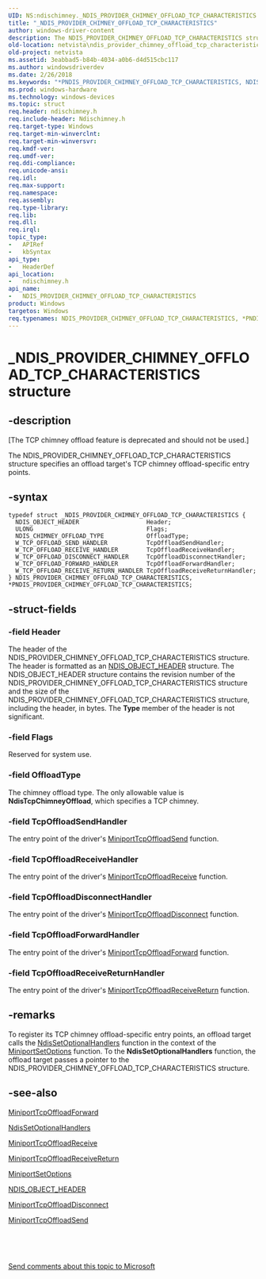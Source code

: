 ```yaml
---
UID: NS:ndischimney._NDIS_PROVIDER_CHIMNEY_OFFLOAD_TCP_CHARACTERISTICS
title: "_NDIS_PROVIDER_CHIMNEY_OFFLOAD_TCP_CHARACTERISTICS"
author: windows-driver-content
description: The NDIS_PROVIDER_CHIMNEY_OFFLOAD_TCP_CHARACTERISTICS structure specifies an offload target's TCP chimney offload-specific entry points.
old-location: netvista\ndis_provider_chimney_offload_tcp_characteristics.htm
old-project: netvista
ms.assetid: 3eabbad5-b84b-4034-a0b6-d4d515cbc117
ms.author: windowsdriverdev
ms.date: 2/26/2018
ms.keywords: "*PNDIS_PROVIDER_CHIMNEY_OFFLOAD_TCP_CHARACTERISTICS, NDIS_PROVIDER_CHIMNEY_OFFLOAD_TCP_CHARACTERISTICS, NDIS_PROVIDER_CHIMNEY_OFFLOAD_TCP_CHARACTERISTICS structure [Network Drivers Starting with Windows Vista], PNDIS_PROVIDER_CHIMNEY_OFFLOAD_TCP_CHARACTERISTICS, PNDIS_PROVIDER_CHIMNEY_OFFLOAD_TCP_CHARACTERISTICS structure pointer [Network Drivers Starting with Windows Vista], _NDIS_PROVIDER_CHIMNEY_OFFLOAD_TCP_CHARACTERISTICS, ndischimney/NDIS_PROVIDER_CHIMNEY_OFFLOAD_TCP_CHARACTERISTICS, ndischimney/PNDIS_PROVIDER_CHIMNEY_OFFLOAD_TCP_CHARACTERISTICS, netvista.ndis_provider_chimney_offload_tcp_characteristics, tcp_chim_struct_f701c1a0-6057-4cf3-ae27-6e72352b4829.xml"
ms.prod: windows-hardware
ms.technology: windows-devices
ms.topic: struct
req.header: ndischimney.h
req.include-header: Ndischimney.h
req.target-type: Windows
req.target-min-winverclnt: 
req.target-min-winversvr: 
req.kmdf-ver: 
req.umdf-ver: 
req.ddi-compliance: 
req.unicode-ansi: 
req.idl: 
req.max-support: 
req.namespace: 
req.assembly: 
req.type-library: 
req.lib: 
req.dll: 
req.irql: 
topic_type:
-	APIRef
-	kbSyntax
api_type:
-	HeaderDef
api_location:
-	ndischimney.h
api_name:
-	NDIS_PROVIDER_CHIMNEY_OFFLOAD_TCP_CHARACTERISTICS
product: Windows
targetos: Windows
req.typenames: NDIS_PROVIDER_CHIMNEY_OFFLOAD_TCP_CHARACTERISTICS, *PNDIS_PROVIDER_CHIMNEY_OFFLOAD_TCP_CHARACTERISTICS
---
```


# _NDIS_PROVIDER_CHIMNEY_OFFLOAD_TCP_CHARACTERISTICS structure


## -description


<p class="CCE_Message">[The TCP chimney offload feature is deprecated and should not be used.]

The NDIS_PROVIDER_CHIMNEY_OFFLOAD_TCP_CHARACTERISTICS structure specifies an offload target's TCP
  chimney offload-specific entry points.


## -syntax


````
typedef struct _NDIS_PROVIDER_CHIMNEY_OFFLOAD_TCP_CHARACTERISTICS {
  NDIS_OBJECT_HEADER                   Header;
  ULONG                                Flags;
  NDIS_CHIMNEY_OFFLOAD_TYPE            OffloadType;
  W_TCP_OFFLOAD_SEND_HANDLER           TcpOffloadSendHandler;
  W_TCP_OFFLOAD_RECEIVE_HANDLER        TcpOffloadReceiveHandler;
  W_TCP_OFFLOAD_DISCONNECT_HANDLER     TcpOffloadDisconnectHandler;
  W_TCP_OFFLOAD_FORWARD_HANDLER        TcpOffloadForwardHandler;
  W_TCP_OFFLOAD_RECEIVE_RETURN_HANDLER TcpOffloadReceiveReturnHandler;
} NDIS_PROVIDER_CHIMNEY_OFFLOAD_TCP_CHARACTERISTICS, *PNDIS_PROVIDER_CHIMNEY_OFFLOAD_TCP_CHARACTERISTICS;
````


## -struct-fields




### -field Header

The header of the NDIS_PROVIDER_CHIMNEY_OFFLOAD_TCP_CHARACTERISTICS structure. The header is
     formatted as an 
     <a href="..\ntddndis\ns-ntddndis-_ndis_object_header.md">NDIS_OBJECT_HEADER</a> structure. The
     NDIS_OBJECT_HEADER structure contains the revision number of the
     NDIS_PROVIDER_CHIMNEY_OFFLOAD_TCP_CHARACTERISTICS structure and the size of the
     NDIS_PROVIDER_CHIMNEY_OFFLOAD_TCP_CHARACTERISTICS structure, including the header, in bytes. The 
     <b>Type</b> member of the header is not significant.


### -field Flags

Reserved for system use.


### -field OffloadType

The chimney offload type. The only allowable value is 
     <b>NdisTcpChimneyOffload</b>, which specifies a TCP chimney.


### -field TcpOffloadSendHandler

The entry point of the driver's 
     <a href="..\ndischimney\nc-ndischimney-w_tcp_offload_send_handler.md">
     MiniportTcpOffloadSend</a> function.


### -field TcpOffloadReceiveHandler

The entry point of the driver's 
     <a href="..\ndischimney\nc-ndischimney-w_tcp_offload_receive_handler.md">
     MiniportTcpOffloadReceive</a> function.


### -field TcpOffloadDisconnectHandler

The entry point of the driver's 
     <a href="..\ndischimney\nc-ndischimney-w_tcp_offload_disconnect_handler.md">
     MiniportTcpOffloadDisconnect</a> function.


### -field TcpOffloadForwardHandler

The entry point of the driver's 
     <a href="..\ndischimney\nc-ndischimney-w_tcp_offload_forward_handler.md">
     MiniportTcpOffloadForward</a> function.


### -field TcpOffloadReceiveReturnHandler

The entry point of the driver's 
     <a href="..\ndischimney\nc-ndischimney-w_tcp_offload_receive_return_handler.md">
     MiniportTcpOffloadReceiveReturn</a> function.


## -remarks



To register its TCP chimney offload-specific entry points, an offload target calls the 
    <a href="..\ndis\nf-ndis-ndissetoptionalhandlers.md">NdisSetOptionalHandlers</a> function
    in the context of the 
    <a href="https://msdn.microsoft.com/en-us/library/windows/hardware/ff570269">MiniportSetOptions</a> function. To the 
    <b>NdisSetOptionalHandlers</b> function, the offload target passes a pointer to the
    NDIS_PROVIDER_CHIMNEY_OFFLOAD_TCP_CHARACTERISTICS structure.




## -see-also

<a href="..\ndischimney\nc-ndischimney-w_tcp_offload_forward_handler.md">MiniportTcpOffloadForward</a>



<a href="..\ndis\nf-ndis-ndissetoptionalhandlers.md">NdisSetOptionalHandlers</a>



<a href="..\ndischimney\nc-ndischimney-w_tcp_offload_receive_handler.md">MiniportTcpOffloadReceive</a>



<a href="..\ndischimney\nc-ndischimney-w_tcp_offload_receive_return_handler.md">
   MiniportTcpOffloadReceiveReturn</a>



<a href="https://msdn.microsoft.com/en-us/library/windows/hardware/ff570269">MiniportSetOptions</a>



<a href="..\ntddndis\ns-ntddndis-_ndis_object_header.md">NDIS_OBJECT_HEADER</a>



<a href="..\ndischimney\nc-ndischimney-w_tcp_offload_disconnect_handler.md">
   MiniportTcpOffloadDisconnect</a>



<a href="..\ndischimney\nc-ndischimney-w_tcp_offload_send_handler.md">MiniportTcpOffloadSend</a>



 

 

<a href="mailto:wsddocfb@microsoft.com?subject=Documentation%20feedback [netvista\netvista]:%20NDIS_PROVIDER_CHIMNEY_OFFLOAD_TCP_CHARACTERISTICS structure%20 RELEASE:%20(2/26/2018)&amp;body=%0A%0APRIVACY STATEMENT%0A%0AWe use your feedback to improve the documentation. We don't use your email address for any other purpose, and we'll remove your email address from our system after the issue that you're reporting is fixed. While we're working to fix this issue, we might send you an email message to ask for more info. Later, we might also send you an email message to let you know that we've addressed your feedback.%0A%0AFor more info about Microsoft's privacy policy, see http://privacy.microsoft.com/en-us/default.aspx." title="Send comments about this topic to Microsoft">Send comments about this topic to Microsoft</a>


